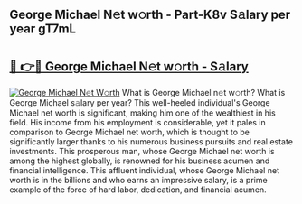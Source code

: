 ## George Michael N𝚎t w𝚘rth - Part-K8v S𝚊lary per year gT7mL

# <h2><a href="http://gc36k4.nevu.top/?p=George+Michael">🔗 👉🔴 George Michael N𝚎t w𝚘rth - S𝚊lary</a></h2>

[![George Michael N𝚎t W𝚘rth](https://i.imgur.com/Oavwk0R.jpeg)](http://gc36k4.nevu.top/?p=George+Michael)
What is George Michael n𝚎t w𝚘rth? What is George Michael s𝚊lary per year?
This well-heeled individual's George Michael net worth is significant, making him one of the wealthiest in his field. His income from his employment is considerable, yet it pales in comparison to George Michael net worth, which is thought to be significantly larger thanks to his numerous business pursuits and real estate investments. This prosperous man, whose George Michael net worth is among the highest globally, is renowned for his business acumen and financial intelligence. This affluent individual, whose George Michael net worth is in the billions and who earns an impressive salary, is a prime example of the force of hard labor, dedication, and financial acumen.
